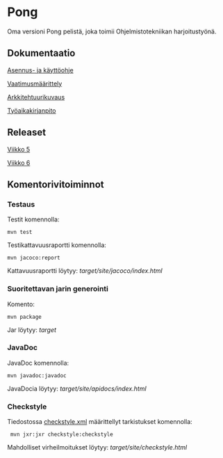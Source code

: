 # Pong

Oma versioni Pong pelistä, joka toimii Ohjelmistotekniikan harjoitustyönä.

## Dokumentaatio

[Asennus- ja käyttöohje](https://github.com/Jeeses313/ot-harjoitustyo/blob/master/dokumentaatio/kayttoohje.md)

[Vaatimusmäärittely](https://github.com/Jeeses313/ot-harjoitustyo/blob/master/dokumentaatio/vaatimusmaarittely.md)

[Arkkitehtuurikuvaus](https://github.com/Jeeses313/ot-harjoitustyo/blob/master/dokumentaatio/arkkitehtuuri.md)

[Työaikakirjanpito](https://github.com/Jeeses313/ot-harjoitustyo/blob/master/dokumentaatio/tyoaikakirjanpito.md)

## Releaset

[Viikko 5](https://github.com/Jeeses313/ot-harjoitustyo/releases/tag/Viikko5)

[Viikko 6](https://github.com/Jeeses313/ot-harjoitustyo/releases/tag/Viikko6)

## Komentorivitoiminnot 

### Testaus

Testit komennolla:

```
mvn test
```

Testikattavuusraportti komennolla:

```
mvn jacoco:report
```

Kattavuusraportti löytyy: _target/site/jacoco/index.html_

### Suoritettavan jarin generointi

Komento:

```
mvn package
```

Jar löytyy: _target_

### JavaDoc

JavaDoc komennolla:

```
mvn javadoc:javadoc
```

JavaDocia löytyy: _target/site/apidocs/index.html_

### Checkstyle

Tiedostossa [checkstyle.xml](https://github.com/Jeeses313/ot-harjoitustyo/blob/master/Pong/checkstyle.xml) määrittellyt tarkistukset komennolla:

```
 mvn jxr:jxr checkstyle:checkstyle
```

Mahdolliset virheilmoitukset löytyy: _target/site/checkstyle.html_